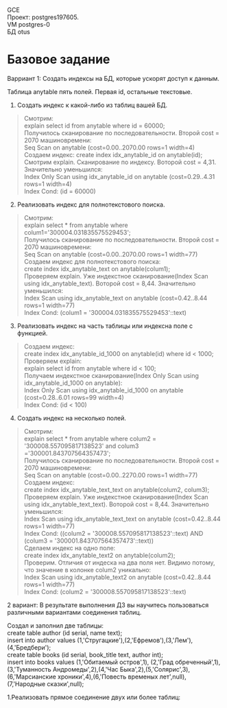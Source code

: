 GCE   
Проект: postgres197605.  
VM postgres-0  
БД otus

# Базовое задание 
Варриант 1: Создать индексы на БД, которые ускорят доступ к данным.

Таблица anytable пять полей. Первая id, остальные текстовые. 

1. Создать индекс к какой-либо из таблиц вашей БД.
 
> Смотрим:    
> explain select id from anytable where id = 60000;    
> Получилось сканирование по последовательности. Второй cost = 2070 машиновремени:   
> Seq Scan on anytable  (cost=0.00..2070.00 rows=1 width=4)   
> Создаем индекс: 
> create index idx_anytable_id on anytable(id);  
> Смотрим explain. Сканирование по индексу. Воторой cost = 4,31. Значительно уменьшился:   
> Index Only Scan using idx_anytable_id on anytable  (cost=0.29..4.31 rows=1 width=4)   
>  Index Cond: (id = 60000)    

2. Реализовать индекс для полнотекстового поиска.

> Смотрим:  
> explain select * from anytable where colum1='300004.031835575529453';  
> Получилось  сканирование по последовательности. Второй cost = 2070 машиновремени:       
> Seq Scan on anytable  (cost=0.00..2070.00 rows=1 width=77)    
> Создаем индекс для полнотекстового поиска:    
> create index idx_anytable_text on anytable(colum1);     
> Проверяем explain. Уже индекстное сканирование(Index Scan using idx_anytable_text). Воторой cost = 8,44. Значительно уменьшился:      
> Index Scan using idx_anytable_text on anytable  (cost=0.42..8.44 rows=1 width=77)  
> Index Cond: (colum1 = '300004.031835575529453'::text)

3. Реализовать индекс на часть таблицы или индексна поле с функцией.  

> Создаем индекс:  
> create index idx_anytable_id_1000 on anytable(id) where id < 1000;  
> Проверяем explain:   
> explain select id from anytable where id < 100;    
> Получаем индекстное сканирование(Index Only Scan using idx_anytable_id_1000 on anytable):   
> Index Only Scan using idx_anytable_id_1000 on anytable  (cost=0.28..6.01 rows=99 width=4)  
> Index Cond: (id < 100)   

4. Создать индекс на несколько полей.

> Смотрим:   
> explain select * from anytable where colum2 = '300008.557095817138523' and colum3 ='300001.843707564357473';   
> Получилось сканирование по последовательности. Второй cost = 2070 машиновремени:   
> Seq Scan on anytable  (cost=0.00..2270.00 rows=1 width=77)   
> Создаем индекс:  
> create index idx_anytable_text_text on anytable(colum2, colum3);    
> Проверяем explain. Уже индекстное сканирование(Index Scan using idx_anytable_text_text). Воторой cost = 8,44. Значительно уменьшился:   
> Index Scan using idx_anytable_text_text on anytable  (cost=0.42..8.44 rows=1 width=77)    
> Index Cond: ((colum2 = '300008.557095817138523'::text) AND (colum3 = '300001.843707564357473'::text))  
> Сделаем индекс на одно поле:  
> create index idx_anytable_text2 on anytable(colum2);   
> Проверим. Отличия от индеска на два поля нет. Видимо потому, что значение в колонке colum2 уникально:  
> Index Scan using idx_anytable_text2 on anytable  (cost=0.42..8.44 rows=1 width=77)   
>  Index Cond: (colum2 = '300008.557095817138523'::text)  

2 вариант: В результате выполнения ДЗ вы научитесь пользоваться различными вариантами соединения таблиц.  
  
Создал и заполнил две таблицы:     
create table author (id serial, name text);      
insert into author values (1,'Стругацкие'),(2,'Ефремов'),(3,'Лем'),(4,'Бредбери');      
create table books (id serial, book_title text, author int);     
insert into books values (1,'Обитаемый остров',1), (2,'Град обреченный',1),(3,'Туманность Андромеды',2),(4,'Час Быка',2),(5,'Солярис',3),
					                    (6,'Марсианские хроники',4),(6,'Повесть временых лет',null),(7,'Народные сказки',null);     
                         
 1.Реализовать прямое соединение двух или более таблиц:   
 
 >  
